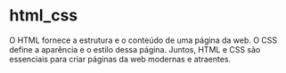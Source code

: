 # html_css
O HTML fornece a estrutura e o conteúdo de uma página da web. O CSS define a aparência e o estilo dessa página. Juntos, HTML e CSS são essenciais para criar páginas da web modernas e atraentes.
